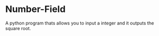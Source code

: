 # Number-Field
A python program thats allows you to input a integer and it outputs the square root.
